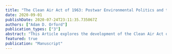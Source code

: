 ```yaml
---
title: "The Clean Air Act of 1963: Postwar Environmental Politics and the Debate Over Federal Power"
date: 2020-09-01
publishDate: 2020-07-24T23:11:35.735067Z
authors: ["Adam D. Orford"]
publication_types: ["3"]
abstract: "This Article explores the development of the Clean Air Act of 1963, the first law to allow the federal government to fight air pollution rather than study it. The Article focuses on the postwar years – 1945-1963 – and explores the rise of public health medical research, cooperative federalism, and the desire to harness the powers of the federal government for domestic social improvement, as key precursors to environmental law. It examines the origins of the idea that the federal government should “do something” about air pollution, and how that idea was translated, through drafting, lobbying, politicking, hearings, debate, influence, and votes, into a new commitment to a national program to end air pollution in the United States. In addition to presenting new perspectives on this understudied period in the development of environmental law, it is hoped that this work will shed some light on the nature of political opposition to environmental regulation, which today is one of the greatest challenges to effective pollution control."
featured: true
publication: "Manuscript"
---
```


